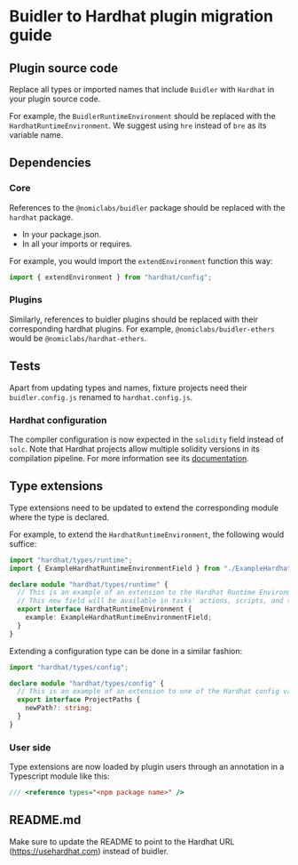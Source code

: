 # Buidler to Hardhat plugin migration guide

## Plugin source code

Replace all types or imported names that include `Buidler` with `Hardhat` in your plugin source code.

For example, the `BuidlerRuntimeEnvironment` should be replaced with the `HardhatRuntimeEnvironment`. We suggest using `hre` instead of `bre` as its variable name.

## Dependencies

### Core

References to the `@nomiclabs/buidler` package should be replaced with the `hardhat` package.
- In your package.json.
- In all your imports or requires.

For example, you would import the `extendEnvironment` function this way:

```typescript
import { extendEnvironment } from "hardhat/config";

```


### Plugins

Similarly, references to buidler plugins should be replaced with their corresponding hardhat plugins.
For example, `@nomiclabs/buidler-ethers` would be `@nomiclabs/hardhat-ethers`.

## Tests

Apart from updating types and names, fixture projects need their `buidler.config.js` renamed to `hardhat.config.js`.

### Hardhat configuration

The compiler configuration is now expected in the `solidity` field instead of `solc`. Note that Hardhat projects allow multiple solidity versions in its compilation pipeline. For more information see its [documentation](https://usehardhat.com/compilation).

## Type extensions

Type extensions need to be updated to extend the corresponding module where the type is declared.

For example, to extend the `HardhatRuntimeEnvironment`, the following would suffice:

```typescript
import "hardhat/types/runtime";
import { ExampleHardhatRuntimeEnvironmentField } from "./ExampleHardhatRuntimeEnvironmentField";

declare module "hardhat/types/runtime" {
  // This is an example of an extension to the Hardhat Runtime Environment.
  // This new field will be available in tasks' actions, scripts, and tests.
  export interface HardhatRuntimeEnvironment {
    example: ExampleHardhatRuntimeEnvironmentField;
  }
}
```

Extending a configuration type can be done in a similar fashion:
```typescript
import "hardhat/types/config";

declare module "hardhat/types/config" {
  // This is an example of an extension to one of the Hardhat config values.
  export interface ProjectPaths {
    newPath?: string;
  }
}
```

### User side

Type extensions are now loaded by plugin users through an annotation in a Typescript module like this:
```typescript
/// <reference types="<npm package name>" />
```

## README.md

Make sure to update the README to point to the Hardhat URL (https://usehardhat.com) instead of buidler.